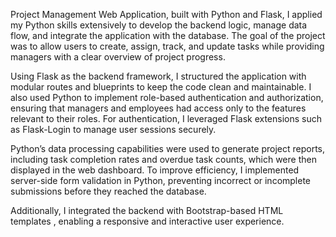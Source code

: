 Project Management Web Application, built with Python and Flask, I applied my Python skills extensively to develop the backend logic, manage data flow, and integrate the application with the database. The goal of the project was to allow users to create, assign, track, and update tasks while providing managers with a clear overview of project progress.

Using Flask as the backend framework, I structured the application with modular routes and blueprints to keep the code clean and maintainable.
I also used Python to implement role-based authentication and authorization, ensuring that managers and employees had access only to the features relevant to their roles. For authentication, I leveraged Flask extensions such as Flask-Login to manage user sessions securely.

Python’s data processing capabilities were used to generate project reports, including task completion rates and overdue task counts, which were then displayed in the web dashboard. To improve efficiency, I implemented server-side form validation in Python, preventing incorrect or incomplete submissions before they reached the database.

Additionally, I integrated the backend with Bootstrap-based HTML templates , enabling a responsive and interactive user experience.

